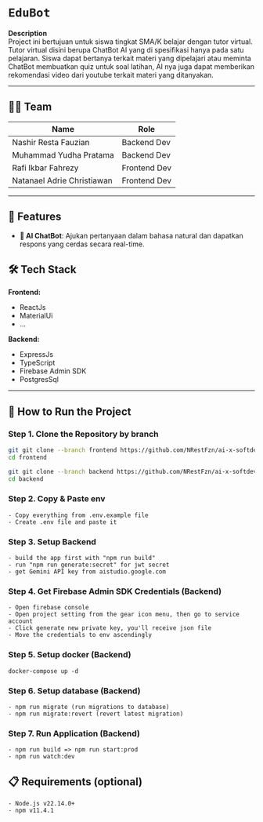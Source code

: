 # `EduBot`

**Description**  
Project ini bertujuan untuk siswa tingkat SMA/K belajar dengan tutor virtual.
Tutor virtual disini berupa ChatBot AI yang di spesifikasi hanya pada satu pelajaran.
Siswa dapat bertanya terkait materi yang dipelajari atau meminta ChatBot membuatkan quiz
untuk soal latihan, AI nya juga dapat memberikan rekomendasi video dari youtube terkait materi yang ditanyakan.

---

## 🧑‍💻 Team

| **Name**                   | **Role**     |
| -------------------------- | ------------ |
| Nashir Resta Fauzian       | Backend Dev  |
| Muhammad Yudha Pratama     | Backend Dev  |
| Rafi Ikbar Fahrezy         | Frontend Dev |
| Natanael Adrie Christiawan | Frontend Dev |

---

## 🚀 Features

- **🤖 AI ChatBot**: Ajukan pertanyaan dalam bahasa natural dan dapatkan respons yang cerdas secara real-time.

## 🛠 Tech Stack

**Frontend:**

- ReactJs
- MaterialUi
- ...

**Backend:**

- ExpressJs
- TypeScript
- Firebase Admin SDK
- PostgresSql

---

## 🚀 How to Run the Project

### Step 1. Clone the Repository by branch

```bash
git git clone --branch frontend https://github.com/NRestFzn/ai-x-softdev.git
cd frontend

git git clone --branch backend https://github.com/NRestFzn/ai-x-softdev.git
cd backend
```

### Step 2. Copy & Paste env

```
- Copy everything from .env.example file
- Create .env file and paste it

```

### Step 3. Setup Backend

```
- build the app first with "npm run build"
- run "npm run generate:secret" for jwt secret
- get Gemini API key from aistudio.google.com

```

### Step 4. Get Firebase Admin SDK Credentials (Backend)

```
- Open firebase console
- Open project setting from the gear icon menu, then go to service account
- Click generate new private key, you'll receive json file
- Move the credentials to env ascendingly

```

### Step 5. Setup docker (Backend)

```
docker-compose up -d

```

### Step 6. Setup database (Backend)

```
- npm run migrate (run migrations to database)
- npm run migrate:revert (revert latest migration)
```

### Step 7. Run Application (Backend)

```
- npm run build => npm run start:prod
- npm run watch:dev
```

## 📋 Requirements (optional)

```
- Node.js v22.14.0+
- npm v11.4.1
```
